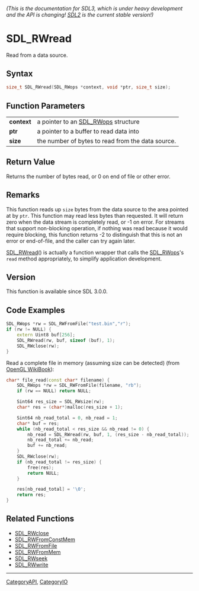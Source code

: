 ###### (This is the documentation for SDL3, which is under heavy development and the API is changing! [SDL2](https://wiki.libsdl.org/SDL2/) is the current stable version!)
# SDL_RWread

Read from a data source.

## Syntax

```c
size_t SDL_RWread(SDL_RWops *context, void *ptr, size_t size);

```

## Function Parameters

|                 |                                                   |
| --------------- | ------------------------------------------------- |
| **context**     | a pointer to an [SDL_RWops](SDL_RWops) structure  |
| **ptr**         | a pointer to a buffer to read data into           |
| **size**        | the number of bytes to read from the data source. |

## Return Value

Returns the number of bytes read, or 0 on end of file or other error.

## Remarks

This function reads up `size` bytes from the data source to the area
pointed at by `ptr`. This function may read less bytes than requested. It
will return zero when the data stream is completely read, or -1 on error.
For streams that support non-blocking operation, if nothing was read
because it would require blocking, this function returns -2 to distinguish
that this is not an error or end-of-file, and the caller can try again
later.

[SDL_RWread](SDL_RWread)() is actually a function wrapper that calls the
[SDL_RWops](SDL_RWops)'s `read` method appropriately, to simplify
application development.

## Version

This function is available since SDL 3.0.0.

## Code Examples

```c++
SDL_RWops *rw = SDL_RWFromFile("test.bin","r");
if (rw != NULL) {
    extern Uint8 buf[256];
    SDL_RWread(rw, buf, sizeof (buf), 1);
    SDL_RWclose(rw);
}
```

Read a complete file in memory (assuming size can be detected) (from [OpenGL WikiBook](https://gitlab.com/wikibooks-opengl/modern-tutorials/blob/master/common-sdl2/shader_utils.cpp)):
```c++
char* file_read(const char* filename) {
	SDL_RWops *rw = SDL_RWFromFile(filename, "rb");
	if (rw == NULL) return NULL;

	Sint64 res_size = SDL_RWsize(rw);
	char* res = (char*)malloc(res_size + 1);

	Sint64 nb_read_total = 0, nb_read = 1;
	char* buf = res;
	while (nb_read_total < res_size && nb_read != 0) {
		nb_read = SDL_RWread(rw, buf, 1, (res_size - nb_read_total));
		nb_read_total += nb_read;
		buf += nb_read;
	}
	SDL_RWclose(rw);
	if (nb_read_total != res_size) {
		free(res);
		return NULL;
	}

	res[nb_read_total] = '\0';
	return res;
}
```

## Related Functions

* [SDL_RWclose](SDL_RWclose)
* [SDL_RWFromConstMem](SDL_RWFromConstMem)
* [SDL_RWFromFile](SDL_RWFromFile)
* [SDL_RWFromMem](SDL_RWFromMem)
* [SDL_RWseek](SDL_RWseek)
* [SDL_RWwrite](SDL_RWwrite)

----
[CategoryAPI](CategoryAPI), [CategoryIO](CategoryIO)


